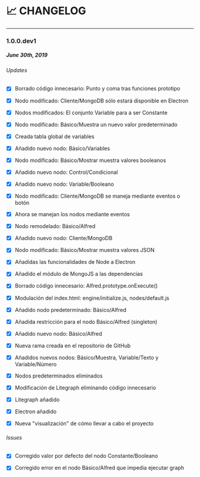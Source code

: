 # :chart_with_upwards_trend: CHANGELOG
---
### 1.0.0.dev1
##### June 30th, 2019

###### Updates
- [x] Borrado código innecesario: Punto y coma tras funciones prototipo
- [x] Nodo modificado: Cliente/MongoDB sólo estará disponible en Electron
- [x] Nodos modificados: El conjunto Variable para a ser Constante
- [x] Nodo modificado: Básico/Muestra un nuevo valor predeterminado
- [x] Creada tabla global de variables
- [x] Añadido nuevo nodo: Básico/Variables


- [x] Nodo modificado: Básico/Mostrar muestra valores booleanos
- [x] Añadido nuevo nodo: Control/Condicional
- [x] Añadido nuevo nodo: Variable/Booleano
- [x] Nodo modificado: Cliente/MongoDB se maneja mediante eventos o botón
- [x] Ahora se manejan los nodos mediante eventos
- [x] Nodo remodelado: Básico/Alfred


- [x] Añadido nuevo nodo: Cliente/MongoDB
- [x] Nodo modificado: Básico/Mostrar muestra valores JSON
- [x] Añadidas las funcionalidades de Node a Electron
- [x] Añadido el módulo de MongoJS a las dependencias
- [x] Borrado código innecesario: Alfred.prototype.onExecute()


- [x] Modulación del index.html: engine/initialize.js, nodes/default.js
- [x] Añadido nodo predeterminado: Básico/Alfred
- [x] Añadida restricción para el nodo Básico/Alfred (singleton)
- [x] Añadido nuevo nodo: Básico/Alfred


- [x] Nueva rama creada en el repositorio de GitHub
- [x] Añadidos nuevos nodos: Básico/Muestra, Variable/Texto y Variable/Número
- [x] Nodos predeterminados eliminados
- [x] Modificación de Litegraph eliminando código innecesario
- [x] Litegraph añadido
- [x] Electron añadido
- [x] Nueva "visualización" de cómo llevar a cabo el proyecto

###### Issues
- [x] Corregido valor por defecto del nodo Constante/Booleano


- [x] Corregido error en el nodo Básico/Alfred que impedia ejecutar graph